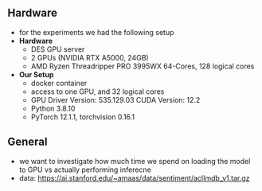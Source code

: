 ## Hardware

- for the experiments we had the following setup
- **Hardware**
    - DES GPU server
    - 2 GPUs (NVIDIA RTX A5000, 24GB)
    - AMD Ryzen Threadripper PRO 3995WX 64-Cores, 128 logical cores
- **Our Setup**
    - docker container
    - access to one GPU, and 32 logical cores
    - GPU Driver Version: 535.129.03 CUDA Version: 12.2
    - Python 3.8.10
    - PyTorch 12.1.1, torchvision 0.16.1


## General
- we want to investigate how much time we spend on loading the model to GPU vs actually performing inferecne
- data: https://ai.stanford.edu/~amaas/data/sentiment/aclImdb_v1.tar.gz